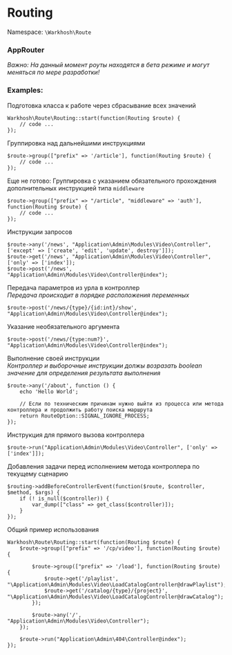 # Routing
Namespace: `\Warkhosh\Route`		

### AppRouter
*Важно: На данный момент роуты находятся в бета режиме и могут меняться по мере разработки!* 

### Examples:

Подготовка класса к работе через сбрасывание всех значений
```
Warkhosh\Route\Routing::start(function(Routing $route) { 
    // code ...
});
```


Группировка над дальнейшими инструкциями
```
$route->group(["prefix" => '/article'], function(Routing $route) {
    // code ...
});
```

Еще не готово: Группировка с указанием обязательного прохождения дополнительных инструкцией типа `middleware`
```
$route->group(["prefix" => "/article", "middleware" => 'auth'], function(Routing $route) {
    // code ...
});
```

Инструкции запросов
```
$route->any('/news', "Application\Admin\Modules\Video\Controller", ['except' => ['create', 'edit', 'update', destroy']]);
$route->get('/news', "Application\Admin\Modules\Video\Controller", ['only' => ['index']);
$route->post('/news', "Application\Admin\Modules\Video\Controller@index");
```

Передача параметров из урла в контроллер		
*Передача происходит в порядке расположения переменных*
```
$route->post('/news/{type}/{id:int}/show', "Application\Admin\Modules\Video\Controller@index");
```

Указание необязательного аргумента
```
$route->post('/news/{type:num?}', "Application\Admin\Modules\Video\Controller@index");
```

Выполнение своей инструкции		
*Контроллер и выборочные инструкции должы возразать boolean значение для определения результата выполнения*
```
$route->any('/about', function () {
    echo 'Hello World';

    // Если по техническим причинам нужно выйти из процесса или метода контроллера и продолжить работу поиска маршрута
    return RouteOption::SIGNAL_IGNORE_PROCESS;
});
```

Инструкция для прямого вызова контроллера
```
$route->run("Application\Admin\Modules\Video\Controller", ['only' => ['index']]);
```


Добавления задачи перед исполнением метода контроллера по текущему сценарию
```
$routing->addBeforeControllerEvent(function($route, $controller, $method, $args) {
    if (! is_null($controller)) {
        var_dump(["class" => get_class($controller)]);
    }
});
```

Общий пример использования
```
Warkhosh\Route\Routing::start(function(Routing $route) {
	$route->group(["prefix" => '/cp/video'], function(Routing $route) {

		$route->group(["prefix" => '/load'], function(Routing $route) {
			$route->get('/playlist', "\Application\Admin\Modules\Video\LoadCatalogController@drawPlaylist");
			$route->get('/catalog/{type}/{project}', "\Application\Admin\Modules\Video\LoadCatalogController@drawCatalog");
		});

		$route->any('/', "Application\Admin\Modules\Video\Controller");
	});
	
	$route->run("Application\Admin\404\Controller@index");
});
```